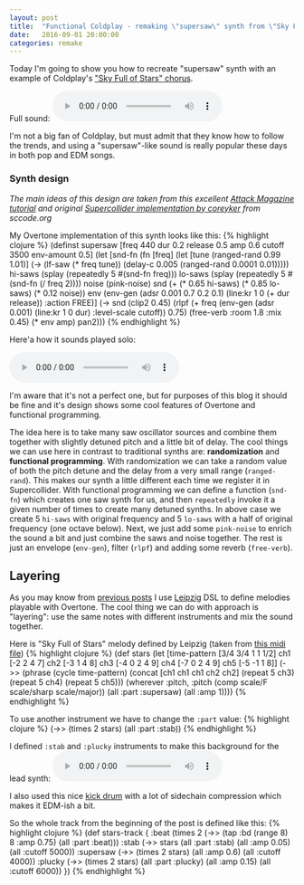 ```yaml
---
layout: post
title:  "Functional Coldplay - remaking \"supersaw\" synth from \"Sky Full of Stars\""
date:   2016-09-01 20:00:00
categories: remake
---
```


Today I'm going to show you how to recreate "supersaw" synth with an example of Coldplay's <a href="https://youtu.be/zp7NtW_hKJI?t=68">"Sky Full of Stars" chorus</a>.

Full sound:
<audio controls>
	<source src="/assets/sounds/coldplay/all.ogg" type="audio/ogg"/>
	<source src="/assets/sounds/coldplay/all.mp3" type="audio/mpeg"/>
</audio>

I'm not a big fan of Coldplay, but must admit that they know how to follow the trends, and using a "supersaw"-like sound is really popular these days in both pop and EDM songs.

### Synth design

*The main ideas of this design are taken from this excellent <a href="http://www.attackmagazine.com/technique/synth-secrets/detuned-pad/">Attack Magazine tutorial</a> and original <a href="http://sccode.org/1-4YS">Supercollider implementation by coreyker</a> from sccode.org*

My Overtone implementation of this synth looks like this:
{% highlight clojure %}
(definst supersaw [freq 440 dur 0.2 release 0.5 amp 0.6 cutoff 3500 env-amount 0.5]
         (let [snd-fn (fn [freq]
                        (let [tune (ranged-rand 0.99 1.01)]
                          (-> (lf-saw (* freq tune))
                              (delay-c 0.005 (ranged-rand 0.0001 0.01)))))
               hi-saws (splay (repeatedly 5 #(snd-fn freq)))
               lo-saws (splay (repeatedly 5 #(snd-fn (/ freq 2))))
               noise (pink-noise)
               snd (+ (* 0.65 hi-saws) (* 0.85 lo-saws) (* 0.12 noise))
               env (env-gen (adsr 0.001 0.7 0.2 0.1) (line:kr 1 0 (+ dur release)) :action FREE)]
           (-> snd
               (clip2 0.45)
               (rlpf (+ freq (env-gen (adsr 0.001) (line:kr 1 0 dur) :level-scale cutoff)) 0.75)
               (free-verb :room 1.8 :mix 0.45)
               (* env amp)
               pan2)))
{% endhighlight %}

Here'a how it sounds played solo:

<audio controls>
	<source src="/assets/sounds/coldplay/saws.ogg" type="audio/ogg"/>
	<source src="/assets/sounds/coldplay/saws.mp3" type="audio/mpeg"/>
</audio>

I'm aware that it's not a perfect one, but for purposes of this blog it should be fine and it's design shows some cool features of Overtone and functional programming.

The idea here is to take many saw oscillator sources and combine them together with slightly detuned pitch and a little bit of delay. The cool things we can use here in contrast to traditional synths are: **randomization** and **functional programming**. With randomization we can take a random value of both the pitch detune and the delay from a very small range (`ranged-rand`). This makes our synth a little different each time we register it in Supercollider. With functional programming we can define a function (`snd-fn`) which creates one saw synth for us, and then `repeatedly` invoke it a given number of times to create many detuned synths. In above case we create 5 `hi-saws` with original frequency and 5 `lo-saws` with a half of original frequency (one octave below). Next, we just add some `pink-noise` to enrich the sound a bit and just combine the saws and noise together. The rest is just an envelope (`env-gen`), filter (`rlpf`) and adding some reverb (`free-verb`).

## Layering ##
As you may know from <a href="/remake/2016/04/03/recreating-da-funk.html">previous posts</a> I use <a href="https://github.com/ctford/leipzig">Leipzig<a> DSL to define melodies playable with Overtone. The cool thing we can do with approach is "layering": use the same notes with different instruments and mix the sound together.

Here is "Sky Full of Stars" melody defined by Leipzig (taken from <a href="http://www.nonstop2k.com/midi-files/9734-coldplay-sky-full-of-stars-midi.html">this midi file</a>)
{% highlight clojure %}
(def stars
  (let [time-pattern [3/4 3/4 1 1 1/2]
        ch1 [-2 2 4 7] ch2 [-3 1 4 8] ch3 [-4 0 2 4 9]
        ch4 [-7 0 2 4 9] ch5 [-5 -1 1 8]]
    (->> (phrase (cycle time-pattern)
                 (concat [ch1 ch1 ch1 ch2 ch2]
                         (repeat 5 ch3) (repeat 5 ch4) (repeat 5 ch5)))
         (wherever :pitch, :pitch (comp scale/F scale/sharp scale/major))
         (all :part :supersaw)
         (all :amp 1))))
{% endhighlight %}

To use another instrument we have to change the `:part` value:
{% highlight clojure %}
(->> (times 2 stars)
     (all :part :stab))
{% endhighlight %}

I defined `:stab` and `:plucky` instruments to make this background for the lead synth:
<audio controls>
	<source src="/assets/sounds/coldplay/layer.ogg" type="audio/ogg"/>
	<source src="/assets/sounds/coldplay/layer.mp3" type="audio/mpeg"/>
</audio>

I also used this nice <a href="https://www.freesound.org/people/oceanictrancer/sounds/237075/">kick drum</a> with a lot of sidechain compression which makes it EDM-ish a bit.

So the whole track from the beginning of the post is defined like this:
{% highlight clojure %}
(def stars-track
  {
   :beat     (times 2 (->> (tap :bd (range 8) 8 :amp 0.75)
                           (all :part :beat)))
   :stab     (->> stars
                  (all :part :stab)
                  (all :amp 0.05)
                  (all :cutoff 5000))
   :supersaw (->> (times 2 stars)
                  (all :amp 0.6)
                  (all :cutoff 4000))
   :plucky   (->> (times 2 stars)
                  (all :part :plucky)
                  (all :amp 0.15)
                  (all :cutoff 6000))
   })
{% endhighlight %}
